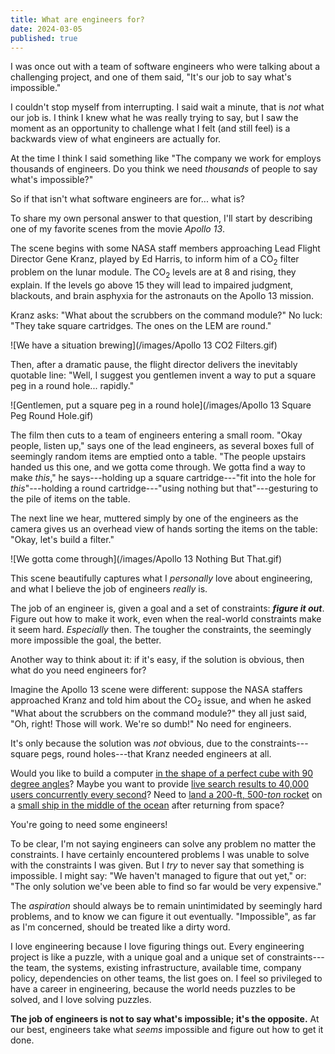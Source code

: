 ```yaml
---
title: What are engineers for?
date: 2024-03-05
published: true
---
```


I was once out with a team of software engineers who were talking about a challenging project, and one of them said, "It's our job to say what's impossible."

I couldn't stop myself from interrupting. I said wait a minute, that is _not_ what our job is. I think I knew what he was really trying to say, but I saw the moment as an opportunity to challenge what I felt (and still feel) is a backwards view of what engineers are actually for.

At the time I think I said something like "The company we work for employs thousands of engineers. Do you think we need _thousands_ of people to say what's impossible?"

So if that isn't what software engineers are for... what is?

To share my own personal answer to that question, I'll start by describing one of my favorite scenes from the movie _Apollo 13_.

The scene begins with some NASA staff members approaching Lead Flight Director Gene Kranz, played by Ed Harris, to inform him of a CO<sub>2</sub> filter problem on the lunar module. The CO<sub>2</sub> levels are at 8 and rising, they explain. If the levels go above 15 they will lead to impaired judgment, blackouts, and brain asphyxia for the astronauts on the Apollo 13 mission.

Kranz asks: "What about the scrubbers on the command module?" No luck: "They take square cartridges. The ones on the LEM are round."

![We have a situation brewing](/images/Apollo 13 CO2 Filters.gif)

Then, after a dramatic pause, the flight director delivers the inevitably quotable line: "Well, I suggest you gentlemen invent a way to put a square peg in a round hole... rapidly."

![Gentlemen, put a square peg in a round hole](/images/Apollo 13 Square Peg Round Hole.gif)

The film then cuts to a team of engineers entering a small room. "Okay people, listen up," says one of the lead engineers, as several boxes full of seemingly random items are emptied onto a table. "The people upstairs handed us this one, and we gotta come through. We gotta find a way to make _this_," he says---holding up a square cartridge---"fit into the hole for _this_"---holding a round cartridge---"using nothing but that"---gesturing to the pile of items on the table.

The next line we hear, muttered simply by one of the engineers as the camera gives us an overhead view of hands sorting the items on the table: "Okay, let's build a filter."

![We gotta come through](/images/Apollo 13 Nothing But That.gif)

This scene beautifully captures what I _personally_ love about engineering, and what I believe the job of engineers _really_ is.

The job of an engineer is, given a goal and a set of constraints: **_figure it out_**. Figure out how to make it work, even when the real-world constraints make it seem hard. _Especially_ then. The tougher the constraints, the seemingly more impossible the goal, the better.

Another way to think about it: if it's easy, if the solution is obvious, then what do you need engineers for?

Imagine the Apollo 13 scene were different: suppose the NASA staffers approached Kranz and told him about the CO<sub>2</sub> issue, and when he asked "What about the scrubbers on the command module?" they all just said, "Oh, right! Those will work. We're so dumb!" No need for engineers.

It's only because the solution was _not_ obvious, due to the constraints---square pegs, round holes---that Kranz needed engineers at all.

Would you like to build a computer [in the shape of a perfect cube with 90 degree angles][1]? Maybe you want to provide [live search results to 40,000 users concurrently every second][2]? Need to [land a 200-ft, 500-_ton_ rocket][3] on a [small ship in the middle of the ocean][4] after returning from space?

You're going to need some engineers!

To be clear, I'm not saying engineers can solve any problem no matter the constraints. I have certainly encountered problems I was unable to solve with the constraints I was given. But I _try_ to never say that something is impossible. I might say: "We haven't managed to figure that out yet," or: "The only solution we've been able to find so far would be very expensive."

The _aspiration_ should always be to remain unintimidated by seemingly hard problems, and to know we can figure it out eventually. "Impossible", as far as I'm concerned, should be treated like a dirty word.

I love engineering because I love figuring things out. Every engineering project is like a puzzle, with a unique goal and a unique set of constraints---the team, the systems, existing infrastructure, available time, company policy, dependencies on other teams, the list goes on. I feel so privileged to have a career in engineering, because the world needs puzzles to be solved, and I love solving puzzles.

**The job of engineers is not to say what's impossible; it's the opposite.** At our best, engineers take what _seems_ impossible and figure out how to get it done.

[1]: https://www.fastcompany.com/3056684/remembering-the-design-legacy-of-steve-jobss-other-great-computer-company
[2]: https://googleblog.blogspot.com/2010/09/search-now-faster-than-speed-of-type.html
[3]: https://en.wikipedia.org/wiki/Falcon_9_flight_20
[4]: https://www.youtube.com/watch?v=sYmQQn_ZSys
